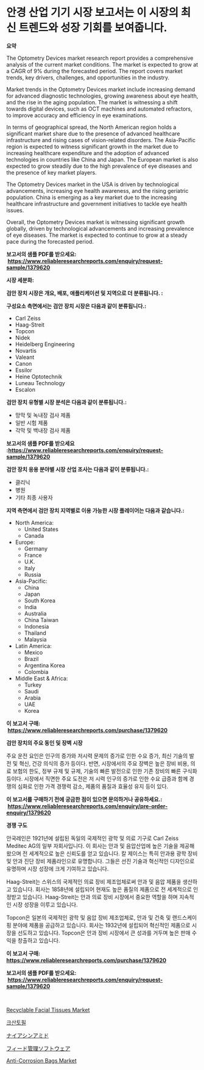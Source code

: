 <p><h1>안경 산업 기기 시장 보고서는 이 시장의 최신 트렌드와 성장 기회를 보여줍니다.</h1></p><p><strong>요약</strong></p>
<p><p>The Optometry Devices market research report provides a comprehensive analysis of the current market conditions. The market is expected to grow at a CAGR of 9% during the forecasted period. The report covers market trends, key drivers, challenges, and opportunities in the industry.</p><p>Market trends in the Optometry Devices market include increasing demand for advanced diagnostic technologies, growing awareness about eye health, and the rise in the aging population. The market is witnessing a shift towards digital devices, such as OCT machines and automated refractors, to improve accuracy and efficiency in eye examinations.</p><p>In terms of geographical spread, the North American region holds a significant market share due to the presence of advanced healthcare infrastructure and rising cases of vision-related disorders. The Asia-Pacific region is expected to witness significant growth in the market due to increasing healthcare expenditure and the adoption of advanced technologies in countries like China and Japan. The European market is also expected to grow steadily due to the high prevalence of eye diseases and the presence of key market players.</p><p>The Optometry Devices market in the USA is driven by technological advancements, increasing eye health awareness, and the rising geriatric population. China is emerging as a key market due to the increasing healthcare infrastructure and government initiatives to tackle eye health issues.</p><p>Overall, the Optometry Devices market is witnessing significant growth globally, driven by technological advancements and increasing prevalence of eye diseases. The market is expected to continue to grow at a steady pace during the forecasted period.</p></p>
<p><strong>보고서의 샘플 PDF를 받으세요: &nbsp;<a href="https://www.reliableresearchreports.com/enquiry/request-sample/1379620">https://www.reliableresearchreports.com/enquiry/request-sample/1379620</a></strong></p>
<p><strong>시장 세분화:</strong></p>
<p><strong> 검안 장치 시장은 개요, 배포, 애플리케이션 및 지역으로 더 분류됩니다. :</strong></p>
<p><strong>구성요소 측면에서는 검안 장치 시장은 다음과 같이 분류됩니다.:</strong></p>
<p><ul><li>Carl Zeiss</li><li>Haag-Streit</li><li>Topcon</li><li>Nidek</li><li>Heidelberg Engineering</li><li>Novartis</li><li>Valeant</li><li>Canon</li><li>Essilor</li><li>Heine Optotechnik</li><li>Luneau Technology</li><li>Escalon</li></ul></p>
<p><strong> 검안 장치 유형별 시장 분석은 다음과 같이 분류됩니다.:</strong></p>
<p><ul><li>망막 및 녹내장 검사 제품</li><li>일반 시험 제품</li><li>각막 및 백내장 검사 제품</li></ul></p>
<p><strong>보고서의 샘플 PDF를 받으세요 :<a href="https://www.reliableresearchreports.com/enquiry/request-sample/1379620">https://www.reliableresearchreports.com/enquiry/request-sample/1379620</a></strong></p>
<p><strong> 검안 장치 응용 분야별 시장 산업 조사는 다음과 같이 분류됩니다.:</strong></p>
<p><ul><li>클리닉</li><li>병원</li><li>기타 최종 사용자</li></ul></p>
<p><strong>지역 측면에서 검안 장치 지역별로 이용 가능한 시장 플레이어는 다음과 같습니다.:</strong></p>
<p><ul>
    <li>
        North America:
        <ul>
            <li>United States</li>
            <li>Canada</li>
        </ul>
    </li>
    <li>
        Europe:
        <ul>
            <li>Germany</li>
            <li>France</li>
            <li>U.K.</li>
            <li>Italy</li>
            <li>Russia</li>
        </ul>
    </li>
    <li>
        Asia-Pacific:
        <ul>
            <li>China</li>
            <li>Japan</li>
            <li>South Korea</li>
            <li>India</li>
            <li>Australia</li>
            <li>China Taiwan</li>
            <li>Indonesia</li>
            <li>Thailand</li>
            <li>Malaysia</li>
        </ul>
    </li>
    <li>
        Latin America:
        <ul>
            <li>Mexico</li>
            <li>Brazil</li>
            <li>Argentina Korea</li>
            <li>Colombia</li>
        </ul>
    </li>
    <li>
        Middle East & Africa:
        <ul>
            <li>Turkey</li>
            <li>Saudi</li>
            <li>Arabia</li>
            <li>UAE</li>
            <li>Korea</li>
        </ul>
    </li>
    </ul></p>
<p><strong>이 보고서 구매: &nbsp;<a href="https://www.reliableresearchreports.com/purchase/1379620">https://www.reliableresearchreports.com/purchase/1379620</a></strong></p>
<p><strong>검안 장치의 주요 동인 및 장벽 시장</strong></p>
<p><p>주요 운전 요인은 인구의 증가와 저시력 문제의 증가로 인한 수요 증가, 최신 기술의 발전 및 혁신, 건강 의식의 증가 등이다. 반면, 시장에서의 주요 장벽은 높은 장비 비용, 의료 보험의 한도, 정부 규제 및 규제, 기술의 빠른 발전으로 인한 기존 장비의 빠른 구식화 등이다. 시장에서 직면한 주요 도전은 저 시력 인구의 증가로 인한 수요 급증과 함께 경쟁의 심화로 인한 가격 경쟁력 감소, 제품의 품질과 효율성 유지 등이 있다.</p></p>
<p><strong>이 보고서를 구매하기 전에 궁금한 점이 있으면 문의하거나 공유하세요.: &nbsp;<a href="https://www.reliableresearchreports.com/enquiry/pre-order-enquiry/1379620">https://www.reliableresearchreports.com/enquiry/pre-order-enquiry/1379620</a></strong></p>
<p><strong>경쟁 구도</strong></p>
<p><p>안국레인은 1921년에 설립된 독일의 국제적인 광학 및 의료 기구로 Carl Zeiss Meditec AG의 일부 자회사입니다. 이 회사는 안과 및 음압산업에 높은 기술을 제공해 왔으며 전 세계적으로 높은 신뢰도를 얻고 있습니다. 칼 제이스는 특히 안과용 광학 장비 및 안과 진단 장비 제품라인으로 유명합니다. 그들은 선진 기술과 혁신적인 디자인으로 유명하며 시장 성장에 크게 기여하고 있습니다.</p><p>Haag-Streit는 스위스의 국제적인 의료 장비 제조업체로써 안과 및 음압 제품을 생산하고 있습니다. 회사는 1858년에 설립되어 현재도 높은 품질의 제품으로 전 세계적으로 인정받고 있습니다. Haag-Streit는 안과 의료 장비 시장에서 중요한 역할을 하며 지속적인 시장 성장을 이루고 있습니다.</p><p>Topcon은 일본의 국제적인 광학 및 음압 장비 제조업체로, 안과 및 건축 및 랜드스케이핑 분야에 제품을 공급하고 있습니다. 회사는 1932년에 설립되어 혁신적인 제품으로 시장을 선도하고 있습니다. Topcon은 안과 장비 시장에서 큰 성과를 거두며 높은 판매 수익을 창출하고 있습니다.</p></p>
<p><strong>이 보고서 구매: &nbsp; <a href="https://www.reliableresearchreports.com/purchase/1379620">https://www.reliableresearchreports.com/purchase/1379620</a></strong></p>
<p><strong>보고서의 샘플 PDF를 받으세요: &nbsp;<a href="https://www.reliableresearchreports.com/enquiry/request-sample/1379620">https://www.reliableresearchreports.com/enquiry/request-sample/1379620</a></strong><strong></strong></p>
<p>&nbsp;</p>
<p><p><a href="https://view.publitas.com/reportprime-1/recyclable-facial-tissues-market-a-comprehensive-report-of-its-market-share-growth-trends-2024-2031/">Recyclable Facial Tissues Market</a></p><p><a href="https://github.com/vseigx30c9a1j/Market-Research-Report-List-1/blob/main/5723149186721.md">크산토필</a></p><p><a href="https://github.com/dzy793153605/Market-Research-Report-List-1/blob/main/5730188186756.md">ナイアシンアミド</a></p><p><a href="https://medium.com/@mikedeckw2023/%E9%A4%8C%E3%81%AE%E7%AE%A1%E7%90%86%E3%82%BD%E3%83%95%E3%83%88%E3%82%A6%E3%82%A7%E3%82%A2%E5%B8%82%E5%A0%B4-%E7%AB%B6%E4%BA%89%E5%88%86%E6%9E%90-%E5%B8%82%E5%A0%B4%E5%8B%95%E5%90%91-2031%E5%B9%B4%E3%81%BE%E3%81%A7%E3%81%AE%E4%BA%88%E6%B8%AC-367a81498818">フィード管理ソフトウェア</a></p><p><a href="https://view.publitas.com/reportprime-1/anti-corrosion-bags-market-research-report-unlocks-analysis-on-the-market-financial-status-market-size-and-market-revenue-upto-2031/">Anti-Corrosion Bags Market</a></p></p>